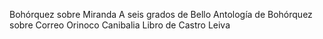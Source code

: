 Bohórquez sobre Miranda
A seis grados de Bello
Antología de Bohórquez sobre Correo Orinoco
Canibalia
Libro de Castro Leiva